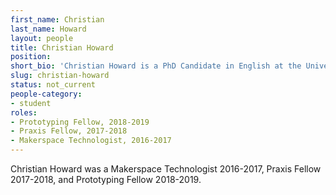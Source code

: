 ```yaml
---
first_name: Christian
last_name: Howard
layout: people
title: Christian Howard
position:
short_bio: 'Christian Howard is a PhD Candidate in English at the University of Virginia. Her research focuses upon contemporary world literature, ethics, and digital humanities. To learn more, visit her personal website: www.christianhoward.org.'
slug: christian-howard  
status: not_current
people-category:
- student
roles:
- Prototyping Fellow, 2018-2019
- Praxis Fellow, 2017-2018
- Makerspace Technologist, 2016-2017
---
```

Christian Howard was a Makerspace Technologist 2016-2017, Praxis Fellow 2017-2018, and Prototyping Fellow 2018-2019.